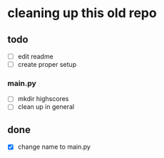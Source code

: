 # cleaning up this old repo

## todo

- [ ] edit readme
- [ ] create proper setup
### main.py
- [ ] mkdir highscores
- [ ] clean up in general
## done

- [x] change name to main.py
